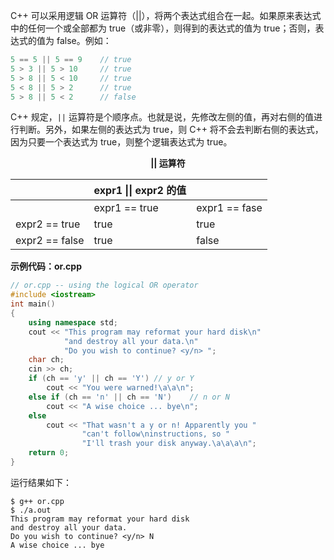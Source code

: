 C++ 可以采用逻辑 OR 运算符（||），将两个表达式组合在一起。如果原来表达式中的任何一个或全部都为 true（或非零），则得到的表达式的值为 true；否则，表达式的值为 false。例如：

```cpp
5 == 5 || 5 == 9	// true
5 > 3 || 5 > 10		// true
5 > 8 || 5 < 10		// true
5 < 8 || 5 > 2		// true
5 > 8 || 5 < 2		// false
```

C++ 规定，`||` 运算符是个顺序点。也就是说，先修改左侧的值，再对右侧的值进行判断。另外，如果左侧的表达式为 true，则 C++ 将不会去判断右侧的表达式，因为只要一个表达式为 true，则整个逻辑表达式为 true。

<center><b>|| 运算符</b></center>

|                | expr1 \|\| expr2 的值 |               |
| -------------- | --------------------- | ------------- |
|                | expr1 == true         | expr1 == fase |
| expr2 == true  | true                  | true          |
| expr2 == false | true                  | false         |

**示例代码：or.cpp**

```cpp
// or.cpp -- using the logical OR operator
#include <iostream>
int main()
{
	using namespace std;
	cout << "This program may reformat your hard disk\n"
			"and destroy all your data.\n"
			"Do you wish to continue? <y/n> ";
	char ch;
	cin >> ch;
	if (ch == 'y' || ch == 'Y')	// y or Y
		cout << "You were warned!\a\a\n";
	else if (ch == 'n' || ch == 'N')	// n or N
		cout << "A wise choice ... bye\n";
	else
		cout << "That wasn't a y or n! Apparently you "
				"can't follow\ninstructions, so "
				"I'll trash your disk anyway.\a\a\a\n";
	return 0;
}
```

运行结果如下：

```shell
$ g++ or.cpp
$ ./a.out 
This program may reformat your hard disk
and destroy all your data.
Do you wish to continue? <y/n> N
A wise choice ... bye
```



